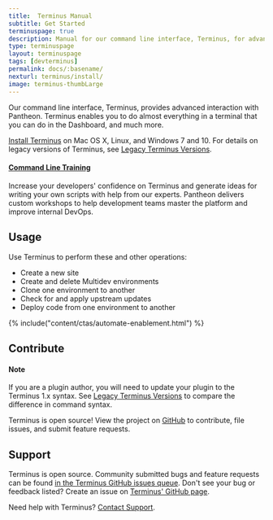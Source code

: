 ```yaml
---
title:  Terminus Manual
subtitle: Get Started
terminuspage: true
description: Manual for our command line interface, Terminus, for advanced interaction with Pantheon.
type: terminuspage
layout: terminuspage
tags: [devterminus]
permalink: docs/:basename/
nexturl: terminus/install/
image: terminus-thumbLarge
---
```


Our command line interface, Terminus, provides advanced interaction with Pantheon. Terminus enables you to do almost everything in a terminal that you can do in the Dashboard, and much more.

<a href="/docs/terminus/install">Install Terminus</a> on Mac OS X, Linux, and Windows 7 and 10. For details on legacy versions of Terminus, see [Legacy Terminus Versions](/docs/terminus/get-started/legacy).

<div class="enablement">
  <a href="https://pantheon.io/agencies/learn-pantheon?docs"><h4 class="info">Command Line Training</h4></a>
  <p>Increase your developers' confidence on Terminus and generate ideas for writing your own scripts with help from our experts. Pantheon delivers custom workshops to help development teams master the platform and improve internal DevOps.</p>
</div>

## Usage

Use Terminus to perform these and other operations:  

- Create a new site
- Create and delete Multidev environments
- Clone one environment to another
- Check for and apply upstream updates
- Deploy code from one environment to another

{% include("content/ctas/automate-enablement.html") %}

## Contribute

<div class="alert alert-info">
<h4 class="info">Note</h4>
<p>If you are a plugin author, you will need to update your plugin to the Terminus 1.x syntax. See <a href="/docs/terminus/get-started/legacy">Legacy Terminus Versions</a> to compare the difference in command syntax.</p>
</div>

Terminus is open source! View the project on [GitHub](https://github.com/pantheon-systems/terminus) to contribute, file issues, and submit feature requests.

## Support
Terminus is open source. Community submitted bugs and feature requests can be found [in the Terminus GitHub issues queue](https://github.com/pantheon-systems/terminus/issues). Don't see your bug or feedback listed? Create an issue on [Terminus' GitHub page](https://github.com/pantheon-systems/terminus/issues/new).

Need help with Terminus? [Contact Support](https://dashboard.pantheon.io/#support/support/all).
